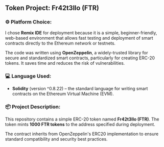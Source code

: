 ## Token Project: Fr42t3llo (FTR)

### ⚙️ Platform Choice:
I chose **Remix IDE** for deployment because it is a simple, beginner-friendly, web-based environment that allows fast testing and deployment of smart contracts directly to the Ethereum network or testnets.

The code was written using **OpenZeppelin**, a widely-trusted library for secure and standardized smart contracts, particularly for creating ERC-20 tokens. It saves time and reduces the risk of vulnerabilities.

### 💻 Language Used:
- **Solidity** (version ^0.8.22) – the standard language for writing smart contracts on the Ethereum Virtual Machine (EVM).

### 📦 Project Description:
This repository contains a simple ERC-20 token named **Fr42t3llo (FTR)**.
The token mints **1000 FTR tokens** to the address specified during deployment.

The contract inherits from OpenZeppelin's ERC20 implementation to ensure standard compatibility and security best practices.